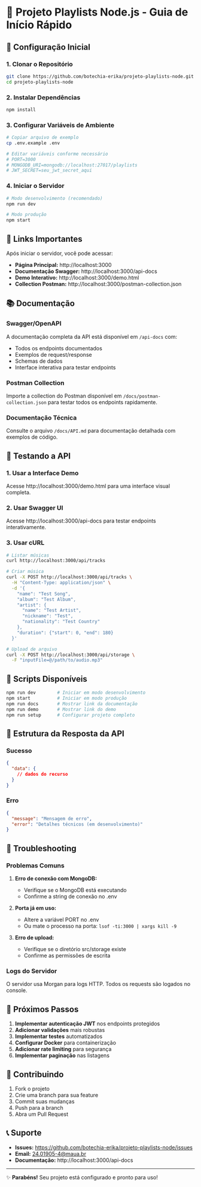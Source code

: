 # 🎵 Projeto Playlists Node.js - Guia de Início Rápido

## 🚀 Configuração Inicial

### 1. Clonar o Repositório
```bash
git clone https://github.com/botechia-erika/projeto-playlists-node.git
cd projeto-playlists-node
```

### 2. Instalar Dependências
```bash
npm install
```

### 3. Configurar Variáveis de Ambiente
```bash
# Copiar arquivo de exemplo
cp .env.example .env

# Editar variáveis conforme necessário
# PORT=3000
# MONGODB_URI=mongodb://localhost:27017/playlists
# JWT_SECRET=seu_jwt_secret_aqui
```

### 4. Iniciar o Servidor
```bash
# Modo desenvolvimento (recomendado)
npm run dev

# Modo produção
npm start
```

## 🔗 Links Importantes

Após iniciar o servidor, você pode acessar:

- **Página Principal:** http://localhost:3000
- **Documentação Swagger:** http://localhost:3000/api-docs
- **Demo Interativo:** http://localhost:3000/demo.html
- **Collection Postman:** http://localhost:3000/postman-collection.json

## 📚 Documentação

### Swagger/OpenAPI
A documentação completa da API está disponível em `/api-docs` com:
- Todos os endpoints documentados
- Exemplos de request/response
- Schemas de dados
- Interface interativa para testar endpoints

### Postman Collection
Importe a collection do Postman disponível em `/docs/postman-collection.json` para testar todos os endpoints rapidamente.

### Documentação Técnica
Consulte o arquivo `/docs/API.md` para documentação detalhada com exemplos de código.

## 🎯 Testando a API

### 1. Usar a Interface Demo
Acesse http://localhost:3000/demo.html para uma interface visual completa.

### 2. Usar Swagger UI
Acesse http://localhost:3000/api-docs para testar endpoints interativamente.

### 3. Usar cURL
```bash
# Listar músicas
curl http://localhost:3000/api/tracks

# Criar música
curl -X POST http://localhost:3000/api/tracks \
  -H "Content-Type: application/json" \
  -d '{
    "name": "Test Song",
    "album": "Test Album",
    "artist": {
      "name": "Test Artist",
      "nickname": "Test",
      "nationality": "Test Country"
    },
    "duration": {"start": 0, "end": 180}
  }'

# Upload de arquivo
curl -X POST http://localhost:3000/api/storage \
  -F "inputFile=@/path/to/audio.mp3"
```

## 🔧 Scripts Disponíveis

```bash
npm run dev        # Iniciar em modo desenvolvimento
npm start          # Iniciar em modo produção
npm run docs       # Mostrar link da documentação
npm run demo       # Mostrar link do demo
npm run setup      # Configurar projeto completo
```

## 📝 Estrutura da Resposta da API

### Sucesso
```json
{
  "data": {
    // dados do recurso
  }
}
```

### Erro
```json
{
  "message": "Mensagem de erro",
  "error": "Detalhes técnicos (em desenvolvimento)"
}
```

## 🚨 Troubleshooting

### Problemas Comuns

1. **Erro de conexão com MongoDB:**
   - Verifique se o MongoDB está executando
   - Confirme a string de conexão no .env

2. **Porta já em uso:**
   - Altere a variável PORT no .env
   - Ou mate o processo na porta: `lsof -ti:3000 | xargs kill -9`

3. **Erro de upload:**
   - Verifique se o diretório src/storage existe
   - Confirme as permissões de escrita

### Logs do Servidor
O servidor usa Morgan para logs HTTP. Todos os requests são logados no console.

## 🌟 Próximos Passos

1. **Implementar autenticação JWT** nos endpoints protegidos
2. **Adicionar validações** mais robustas
3. **Implementar testes** automatizados
4. **Configurar Docker** para containerização
5. **Adicionar rate limiting** para segurança
6. **Implementar paginação** nas listagens

## 🤝 Contribuindo

1. Fork o projeto
2. Crie uma branch para sua feature
3. Commit suas mudanças
4. Push para a branch
5. Abra um Pull Request

## 📞 Suporte

- **Issues:** https://github.com/botechia-erika/projeto-playlists-node/issues
- **Email:** 24.01905-4@maua.br
- **Documentação:** http://localhost:3000/api-docs

---

✨ **Parabéns!** Seu projeto está configurado e pronto para uso!
